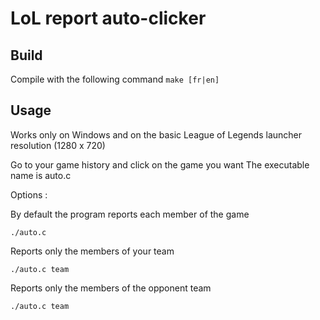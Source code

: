 # LoL report auto-clicker

## Build
Compile with the following command
```make [fr|en] ```

## Usage
Works only on Windows and on the basic League of Legends launcher resolution (1280 x 720)

Go to your game history and click on the game you want
The executable name is auto.c

Options :

By default the program reports each member of the game

    ./auto.c
     
Reports only the members of your team

    ./auto.c team
    
Reports only the members of the opponent team

    ./auto.c team
    
      


